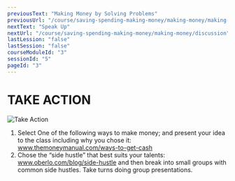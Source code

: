 ```yaml
---
previousText: "Making Money by Solving Problems"
previousUrl: "/course/saving-spending-making-money/making-money/making-money-by-solving-problems"
nextText: "Speak Up"
nextUrl: "/course/saving-spending-making-money/making-money/discussion"
lastLession: "false"
lastSession: "false"
courseModuleId: "3"
sessionId: "5"
pageId: "3"
---
```



# TAKE ACTION
![Take Action](/assets/img/take-action.jpg)

1. Select One of the following ways to make money; and present your idea to the class including why you chose it:
<a href="https://www.themoneymanual.com/ways-to-get-cash/" target="_blank">www.themoneymanual.com/ways-to-get-cash</a>
2. Chose the “side hustle” that best suits your talents: <a href="https://www.oberlo.com/blog/side-hustle" target="_blank">www.oberlo.com/blog/side-hustle</a> and then break into small groups with common side hustles. Take turns doing group presentations.  
